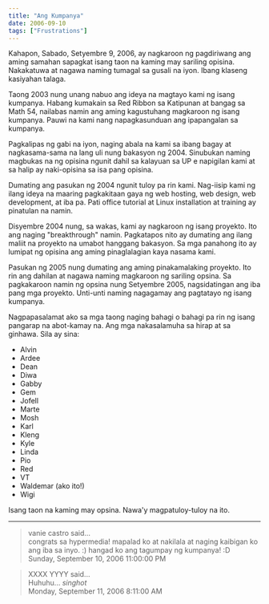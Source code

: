 ```yaml
---
title: "Ang Kumpanya"
date: 2006-09-10
tags: ["Frustrations"]
---
```


Kahapon, Sabado, Setyembre 9, 2006, ay nagkaroon ng pagdiriwang ang aming samahan sapagkat isang taon na kaming may sariling opisina. Nakakatuwa at nagawa naming tumagal sa gusali na iyon. Ibang klaseng kasiyahan talaga.

Taong 2003 nung unang nabuo ang ideya na magtayo kami ng isang kumpanya. Habang kumakain sa Red Ribbon sa Katipunan at bangag sa Math 54, nailabas namin ang aming kagustuhang magkaroon ng isang kumpanya. Pauwi na kami nang napagkasunduan ang ipapangalan sa kumpanya.

Pagkalipas ng gabi na iyon, naging abala na kami sa ibang bagay at nagkasama-sama na lang uli nung bakasyon ng 2004. Sinubukan naming magbukas na ng opisina ngunit dahil sa kalayuan sa UP e napigilan kami at sa halip ay naki-opisina sa isa pang opisina.

Dumating ang pasukan ng 2004 ngunit tuloy pa rin kami. Nag-iisip kami ng ilang ideya na maaring pagkakitaan gaya ng web hosting, web design, web development, at iba pa. Pati office tutorial at Linux installation at training ay pinatulan na namin.

Disyembre 2004 nung, sa wakas, kami ay nagkaroon ng isang proyekto. Ito ang naging "breakthrough" namin. Pagkatapos nito ay dumating ang ilang maliit na proyekto na umabot hanggang bakasyon. Sa mga panahong ito ay lumipat ng opisina ang aming pinaglalagian kaya nasama kami.

Pasukan ng 2005 nung dumating ang aming pinakamalaking proyekto. Ito rin ang dahilan at nagawa naming magkaroon ng sariling opsina. Sa pagkakaroon namin ng opsina nung Setyembre 2005, nagsidatingan ang iba pang mga proyekto.  Unti-unti naming nagagamay ang pagtatayo ng isang kumpanya.

Nagpapasalamat ako sa mga taong naging bahagi o bahagi pa rin ng isang pangarap na abot-kamay na.  Ang mga nakasalamuha sa hirap at sa ginhawa.  Sila ay sina:
- Alvin
- Ardee
- Dean
- Diwa
- Gabby
- Gem
- Jofell
- Marte
- Mosh
- Karl
- Kleng
- Kyle
- Linda
- Pio
- Red
- VT
- Waldemar (ako ito!)
- Wigi

Isang taon na kaming may opsina.  Nawa'y magpatuloy-tuloy na ito.

---

> vanie castro said...  
> congrats sa hypermedia! mapalad ko at nakilala at naging kaibigan ko ang iba sa inyo. :) hangad ko ang tagumpay ng kumpanya! :D  
> Sunday, September 10, 2006 11:00:00 PM 

> XXXX YYYY said...  
> Huhuhu... *singhot*  
> Monday, September 11, 2006 8:11:00 AM 